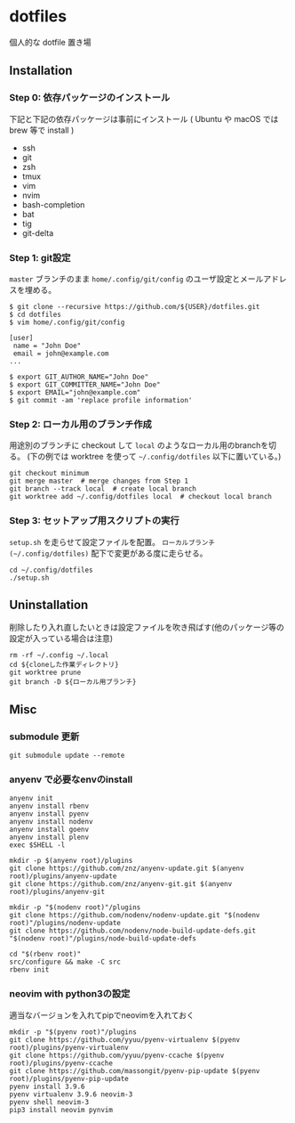 # dotfiles

個人的な dotfile 置き場

## Installation

### Step 0: 依存パッケージのインストール

下記と下記の依存パッケージは事前にインストール ( Ubuntu や macOS では brew 等で install )

- ssh
- git
- zsh
- tmux
- vim
- nvim
- bash-completion
- bat
- tig
- git-delta

### Step 1: git設定

`master` ブランチのまま `home/.config/git/config` のユーザ設定とメールアドレスを埋める。

```console
$ git clone --recursive https://github.com/${USER}/dotfiles.git
$ cd dotfiles
$ vim home/.config/git/config

[user]
 name = "John Doe"
 email = john@example.com
...

$ export GIT_AUTHOR_NAME="John Doe"
$ export GIT_COMMITTER_NAME="John Doe"
$ export EMAIL="john@example.com"
$ git commit -am 'replace profile information'
```

### Step 2: ローカル用のブランチ作成

用途別のブランチに checkout して `local` のようなローカル用のbranchを切る。
(下の例では worktree を使って `~/.config/dotfiles` 以下に置いている。)

```console
git checkout minimum
git merge master  # merge changes from Step 1
git branch --track local  # create local branch
git worktree add ~/.config/dotfiles local  # checkout local branch
```

### Step 3: セットアップ用スクリプトの実行

`setup.sh` を走らせて設定ファイルを配置。
`ローカルブランチ(~/.config/dotfiles)` 配下で変更がある度に走らせる。

```console
cd ~/.config/dotfiles
./setup.sh
```

## Uninstallation

削除したり入れ直したいときは設定ファイルを吹き飛ばす(他のパッケージ等の設定が入っている場合は注意)

```console
rm -rf ~/.config ~/.local
cd ${cloneした作業ディレクトリ}
git worktree prune
git branch -D ${ローカル用ブランチ}
```

## Misc

### submodule 更新

```console
git submodule update --remote
```

### anyenv で必要なenvのinstall

```console
anyenv init
anyenv install rbenv
anyenv install pyenv
anyenv install nodenv
anyenv install goenv
anyenv install plenv
exec $SHELL -l

mkdir -p $(anyenv root)/plugins
git clone https://github.com/znz/anyenv-update.git $(anyenv root)/plugins/anyenv-update
git clone https://github.com/znz/anyenv-git.git $(anyenv root)/plugins/anyenv-git

mkdir -p "$(nodenv root)"/plugins
git clone https://github.com/nodenv/nodenv-update.git "$(nodenv root)"/plugins/nodenv-update
git clone https://github.com/nodenv/node-build-update-defs.git "$(nodenv root)"/plugins/node-build-update-defs

cd "$(rbenv root)"
src/configure && make -C src
rbenv init
```

### neovim with python3の設定

適当なバージョンを入れてpipでneovimを入れておく

```console
mkdir -p "$(pyenv root)"/plugins
git clone https://github.com/yyuu/pyenv-virtualenv $(pyenv root)/plugins/pyenv-virtualenv
git clone https://github.com/yyuu/pyenv-ccache $(pyenv root)/plugins/pyenv-ccache
git clone https://github.com/massongit/pyenv-pip-update $(pyenv root)/plugins/pyenv-pip-update
pyenv install 3.9.6
pyenv virtualenv 3.9.6 neovim-3
pyenv shell neovim-3
pip3 install neovim pynvim
```
